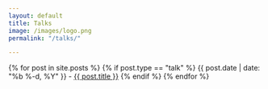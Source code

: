 ```yaml
---
layout: default
title: Talks
image: /images/logo.png
permalink: "/talks/"

---
```



{% for post in site.posts %}
{% if post.type == "talk" %}
{{ post.date | date: "%b %-d, %Y" }} - <a href="{{ post.url | prepend: site.url}}">{{ post.title }}</a>
{% endif %}
{% endfor %}

